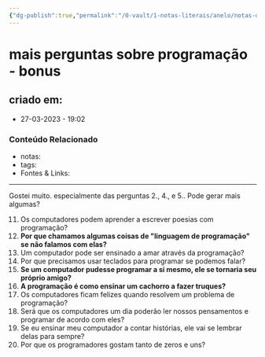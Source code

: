 ```yaml
---
{"dg-publish":true,"permalink":"/0-vault/1-notas-literais/anelo/notas-de-estudo/javascript-2/mais-perguntas-sobre-programacao-bonus/","dgHomeLink":true,"dgShowLocalGraph":true,"dgShowFileTree":true,"dgEnableSearch":true,"noteIcon":""}
---
```


# mais perguntas sobre programação - bonus

## criado em: 
-  27-03-2023 - 19:02

### Conteúdo Relacionado
- notas: 
- tags: 
- Fontes & Links: 

---

Gostei muito. especialmente das perguntas 2., 4., e 5.. Pode gerar mais algumas?

11.  Os computadores podem aprender a escrever poesias com programação?
12.  **Por que chamamos algumas coisas de "linguagem de programação" se não falamos com elas?**
13.  Um computador pode ser ensinado a amar através da programação?
14.  Por que precisamos usar teclados para programar se podemos falar?
15.  **Se um computador pudesse programar a si mesmo, ele se tornaria seu próprio amigo?**
16.  **A programação é como ensinar um cachorro a fazer truques?**
17.  Os computadores ficam felizes quando resolvem um problema de programação?
18.  Será que os computadores um dia poderão ler nossos pensamentos e programar de acordo com eles?
19.  Se eu ensinar meu computador a contar histórias, ele vai se lembrar delas para sempre?
20.  Por que os programadores gostam tanto de zeros e uns?